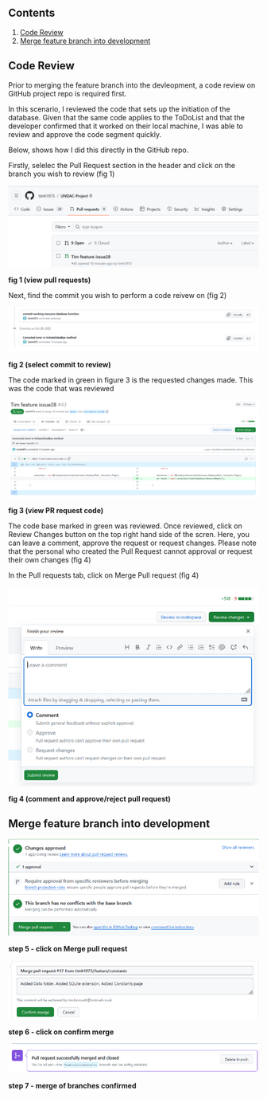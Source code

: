 ## Contents
1.  [Code Review](#code_review)
2.  [Merge feature branch into development](#merge-feature-branch-into-development)


## Code Review

Prior to merging the feature branch into the devleopment, a code review on GitHub project repo is required first.

In this scenario, I reviewed the code that sets up the initiation of the database. Given that the same code applies to the ToDoList and that the developer confirmed that it worked on their local machine, I was able to review and approve the code segment quickly.

Below, shows how I did this directly in the GitHub repo.

Firstly, selelec the Pull Request section in the header and click on the branch you wish to review (fig 1)

![](images/git-see-pull-request.png "")

**fig 1 (view pull requests)**

Next, find the commit you wish to perform a code reivew on (fig 2)

![](images/git-select-code-to-review.png "")

**fig 2 (select commit to review)**

The code marked in green in figure 3 is the requested changes made. This was the code that was reviewed

![](images/git-review-code.png "")

**fig 3 (view PR request code)**

The code base marked in green was reviewed.  Once reviewed, click on Review Changes button on the top right hand side of the scren. Here, you can leave a comment, approve the request or request changes. Please note that the personal who created the Pull Request cannot approval or request their own changes (fig 4)

In the Pull requests tab, click on Merge Pull request (fig 4)

![](images/git-leave-review.png "")

**fig 4 (comment and approve/reject pull request)**

## Merge feature branch into development 



![](images/github-merge-request.png "")

**step 5 - click on Merge pull request**

![](images/github-confirm-merge.png "")

**step 6 - click on confirm merge**

![](images/github-merge-confirmed.png "")

**step 7 - merge of branches confirmed**

